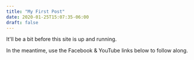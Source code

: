 ```yaml
---
title: "My First Post"
date: 2020-01-25T15:07:35-06:00
draft: false
---
```


It'll be a bit before this site is up and running.

In the meantime, use the Facebook & YouTube links below to follow along.
